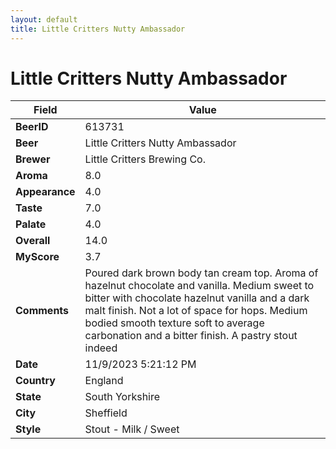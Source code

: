 ```yaml
---
layout: default
title: Little Critters Nutty Ambassador
---
```


# Little Critters Nutty Ambassador

| Field         | Value     |
|---------------|-----------|
| **BeerID** | 613731 |
| **Beer** | Little Critters Nutty Ambassador |
| **Brewer** | Little Critters Brewing Co. |
| **Aroma** | 8.0 |
| **Appearance** | 4.0 |
| **Taste** | 7.0 |
| **Palate** | 4.0 |
| **Overall** | 14.0 |
| **MyScore** | 3.7 |
| **Comments** | Poured dark brown body tan cream top. Aroma of hazelnut chocolate and vanilla. Medium sweet to bitter with chocolate hazelnut vanilla and a dark malt finish. Not a lot of space for hops. Medium bodied smooth texture soft to average carbonation and a bitter finish. A pastry stout indeed  |
| **Date** | 11/9/2023 5:21:12 PM |
| **Country** | England |
| **State** | South Yorkshire |
| **City** | Sheffield |
| **Style** | Stout - Milk / Sweet |
